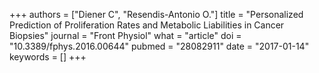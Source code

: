 +++
authors = ["Diener C", "Resendis-Antonio O."]
title = "Personalized Prediction of Proliferation Rates and Metabolic Liabilities in Cancer Biopsies"
journal = "Front Physiol"
what = "article"
doi = "10.3389/fphys.2016.00644"
pubmed = "28082911"
date = "2017-01-14"
keywords = []
+++

